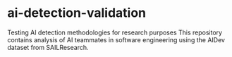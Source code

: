 # ai-detection-validation
Testing AI detection methodologies for research purposes
This repository contains analysis of AI teammates in software engineering using the AIDev dataset from SAILResearch.
